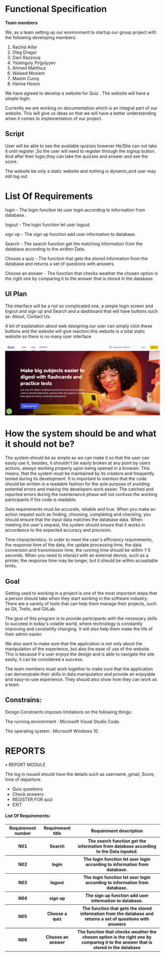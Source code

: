 # Functional Specification

__Team members__

We, as a team setting up our environment to startup our group project with the following developing members:
1. Rachid Aifar
2. Oleg Dragoi
3. Dani Razzouq
4. Yslamguly Pirgulyyev
5. Ahmed Mahfouz
6. Waleed Moslem
7. Maxim Curoș
8. Hanna Hsoon

We have agreed to develop a website for Quiz . The website will have a simple login.

 Currently we are working on documentation which is an integral part of our website. This will give us ideas so that we will have a better understanding when it comes to implementation of our project.

## Script
User will be able to see the available quizzes however He/She can not take it until register ,So the user will need to register through the signup button. And after their login,they can take the quizzes and answer and see the score.

The website be only a static website and nothing is dynamic,and user may still log out.

# List Of Requirements

login - The login function let user login according to information from database.

logout - The login function let user logout.

sign up - The sign up function add user information to database.

Search - The search function get the matching information from the database according to the written Data.

Choose a quiz - The function that gets the stored information from the database and returns a set of questions with answers.

Choose an answer - The function that checks weather the chosen option is the right one by comparing it to the answer that is stored in the database.

## UI Plan
The interface will be a not so complicated one, a simple login screen and logout and sign up and Search
 and a dashboard that will have buttons such as: About, Contact Us.

 A bit of explanation about web designing.our user can simply click these buttons and the website will
  give reaction,this website is a total static website so there is no many user interface

![UI plan](../image/UI.jpg "UI plan")

# How the system should be and what it should not be?  
The system should be as simple as we can make it so that the user can easily use it, besides, it shouldn't be easily broken at any point by users actions, always working properly upon being opened in a browser. This means, that the system must be maintained by its creators and frequently tested during its development. It is important to mention that the code should be written in a readable fashion for the sole purpose of avoiding potential errors and making the developers work easier. The catched and reported errors during the maintenance phase will not confuse the working participants if the code is readable.

Data requirements must be accurate, reliable and true. When you make an action request such as finding, choosing, completing and checking, you should ensure that the input data matches the database data. When meeting the user's request, the system should ensure that it works in accordance to the expected accuracy and precision.

Time characteristics.
In order to meet the user's efficiency requirements, the response time of the data, the update processing time, the data conversion and transmission time, the running time should be within 1-5 seconds. When you need to interact with an external device, such as a printer, the response time may be longer, but it should be within acceptable limits.

## Goal
Getting used to working in a project is one of the most important steps that a person should take when they start working in the software industry. There are a variety of tools that can help them manage their projects, such as Git, Trello, and GitLab.

The goal of this program is to provide participants with the necessary skills to succeed in today's volatile world, where technology is constantly improving and constantly changing. It will also help them make the life of their admin easier.

We also want to make sure that the application is not only about the manipulation of the experience, but also the ease of use of the website. This is because if a user enjoys the design and is able to navigate the site easily, it can be considered a success.

The team members must work together to make sure that the application can demonstrate their skills in data manipulation and provide an enjoyable and easy-to-use experience. They should also show how they can work as a team.

## Constrains:
Design Constraints imposes limitations on the following things:

The running environment : Microsoft Visual Studio Code.

The operating system : Microsoft Windows 10.

# REPORTS
• REPORT MODULE

The log in issued should have the details such as username ,gmail,
Score, time of departure. 
 * Quiz questions
 * Check answers 
 * REGISTER FOR quiz
 * EXIT

<H4>List Of Requirements: </H4>
<table> 
  <tr>
     <th>Requirement number</th>
     <th>Requirement title</th> 
     <th>Requirement description</th>
  </tr>
  <tr>
     <th>N01</th>
     <th>Search</th>
     <th>The search function get the information from database according to the Data inputed.</th>
  </tr>
  <tr>
     <th>N02</th>
     <th>login</th>
     <th>The login function let user login according to information from database.</th>
  </tr>
  <tr>
     <th>N03</th>
     <th>logout</th>
     <th> The login function let user login according to information from database.</th>
  </tr>
  <tr>
     <th>N04</th>
     <th>sign up </th>
     <th> The sign up function add user information to database.</th>
  </tr>
  <tr>
      <th>N05</th>
      <th>Choose a quiz</th>
      <th>The function that gets the stored information from the database and returns a set of questions with answers</th>
  </tr>
  <tr>
      <th>N06</th>
      <th>Choose an answer</th>
      <th>The function that checks weather the chosen option is the right one by comparing it to the answer that is stored in the database</th>
  </tr>
  </table>
